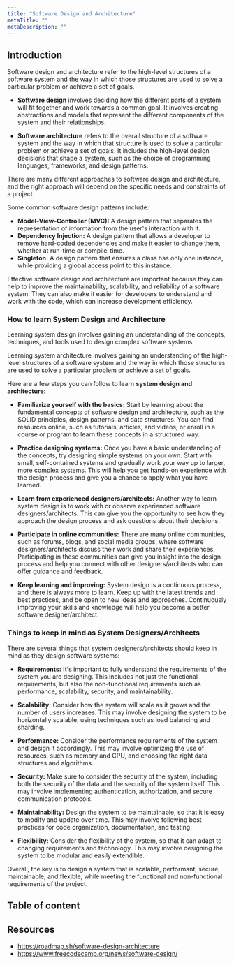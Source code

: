 ```yaml
---
title: "Software Design and Architecture"
metaTitle: ""
metaDescription: ""
---
```


## Introduction
Software design and architecture refer to the high-level structures of a software system and the way in which those structures are used to solve a particular problem or achieve a set of goals.

- **Software design** involves deciding how the different parts of a system will fit together and work towards a common goal. It involves creating abstractions and models that represent the different components of the system and their relationships.

- **Software architecture** refers to the overall structure of a software system and the way in which that structure is used to solve a particular problem or achieve a set of goals. It includes the high-level design decisions that shape a system, such as the choice of programming languages, frameworks, and design patterns.

There are many different approaches to software design and architecture, and the right approach will depend on the specific needs and constraints of a project. 

Some common software design patterns include:
- **Model-View-Controller (MVC):** A design pattern that separates the representation of information from the user's interaction with it.
- **Dependency Injection:** A design pattern that allows a developer to remove hard-coded dependencies and make it easier to change them, whether at run-time or compile-time.
- **Singleton:** A design pattern that ensures a class has only one instance, while providing a global access point to this instance.

Effective software design and architecture are important because they can help to improve the maintainability, scalability, and reliability of a software system. They can also make it easier for developers to understand and work with the code, which can increase development efficiency.

### How to learn System Design and Architecture
Learning system design involves gaining an understanding of the concepts, techniques, and tools used to design complex software systems. 

Learning system architecture involves gaining an understanding of the high-level structures of a software system and the way in which those structures are used to solve a particular problem or achieve a set of goals.

Here are a few steps you can follow to learn **system design and architecture**:

- **Familiarize yourself with the basics:** Start by learning about the fundamental concepts of software design and architecture, such as the SOLID principles, design patterns, and data structures. You can find resources online, such as tutorials, articles, and videos, or enroll in a course or program to learn these concepts in a structured way.

- **Practice designing systems:** Once you have a basic understanding of the concepts, try designing simple systems on your own. Start with small, self-contained systems and gradually work your way up to larger, more complex systems. This will help you get hands-on experience with the design process and give you a chance to apply what you have learned.

- **Learn from experienced designers/architects:** Another way to learn system design is to work with or observe experienced software designers/architects. This can give you the opportunity to see how they approach the design process and ask questions about their decisions.

- **Participate in online communities:** There are many online communities, such as forums, blogs, and social media groups, where software designers/architects discuss their work and share their experiences. Participating in these communities can give you insight into the design process and help you connect with other designers/architects who can offer guidance and feedback.

- **Keep learning and improving:** System design is a continuous process, and there is always more to learn. Keep up with the latest trends and best practices, and be open to new ideas and approaches. Continuously improving your skills and knowledge will help you become a better software designer/architect.

### Things to keep in mind as System Designers/Architects
There are several things that system designers/architects should keep in mind as they design software systems:

- **Requirements:** It's important to fully understand the requirements of the system you are designing. This includes not just the functional requirements, but also the non-functional requirements such as performance, scalability, security, and maintainability.

- **Scalability:** Consider how the system will scale as it grows and the number of users increases. This may involve designing the system to be horizontally scalable, using techniques such as load balancing and sharding.

- **Performance:** Consider the performance requirements of the system and design it accordingly. This may involve optimizing the use of resources, such as memory and CPU, and choosing the right data structures and algorithms.

- **Security:** Make sure to consider the security of the system, including both the security of the data and the security of the system itself. This may involve implementing authentication, authorization, and secure communication protocols.

- **Maintainability:** Design the system to be maintainable, so that it is easy to modify and update over time. This may involve following best practices for code organization, documentation, and testing.

- **Flexibility:** Consider the flexibility of the system, so that it can adapt to changing requirements and technology. This may involve designing the system to be modular and easily extendible.

Overall, the key is to design a system that is scalable, performant, secure, maintainable, and flexible, while meeting the functional and non-functional requirements of the project.

## Table of content

## Resources
- https://roadmap.sh/software-design-architecture
- https://www.freecodecamp.org/news/software-design/
